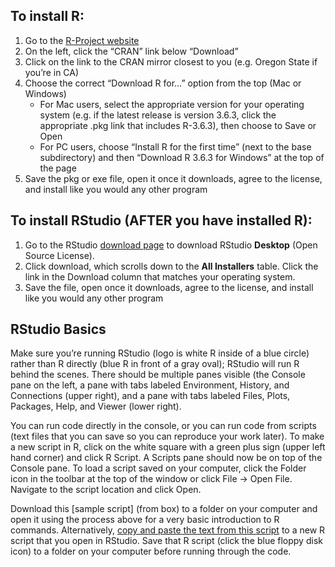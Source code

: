 

## To install R:
1.	Go to the [R-Project website](https://www.r-project.org/)
2.	On the left, click the “CRAN” link below “Download”
3.	Click on the link to the CRAN mirror closest to you (e.g. Oregon State if you’re in CA)
4.	Choose the correct “Download R for…” option from the top (Mac or Windows)
    * For Mac users, select the appropriate version for your operating system (e.g. if the latest release is version 3.6.3, click the appropriate .pkg link that includes R-3.6.3), then choose to Save or Open
    *	For PC users, choose “Install R for the first time” (next to the base subdirectory) and then “Download R 3.6.3 for Windows” at the top of the page
5.	Save the pkg or exe file, open it once it downloads, agree to the license, and install like you would any other program

## To install RStudio (AFTER you have installed R):
1.	Go to the RStudio [download page](https://www.rstudio.com/products/rstudio/download/) to download RStudio **Desktop** (Open Source License). 
2.	Click download, which scrolls down to the **All Installers** table. Click the link in the Download column that matches your operating system.
3.	Save the file, open once it downloads, agree to the license, and install like you would any other program

## RStudio Basics
Make sure you’re running RStudio (logo is white R inside of a blue circle) rather than R directly (blue R in front of a gray oval); RStudio will run R behind the scenes. There should be multiple panes visible (the Console pane on the left, a pane with tabs labeled Environment, History, and Connections (upper right), and a pane with tabs labeled Files, Plots, Packages, Help, and Viewer (lower right). 

You can run code directly in the console, or you can run code from scripts (text files that you can save so you can reproduce your work later). To make a new script in R, click on the white square with a green plus sign (upper left hand corner) and click R Script. A Scripts pane should now be on top of the Console pane. To load a script saved on your computer, click the Folder icon in the toolbar at the top of the window or click File -> Open File. Navigate to the script location and click Open. 

Download this [sample script] (from box) to a folder on your computer and open it using the process above for a very basic introduction to R commands. Alternatively, [copy and paste the text from this script](https://github.com/ldnagel/spatial-r-for-gis-users/blob/a3e0ecea3a0826a1ecf3d3fe69cfef55b9d56f95/scripts/r-basics-code.R) to a new R script that you open in RStudio. Save that R script (click the blue floppy disk icon) to a folder on your computer before running through the code.
